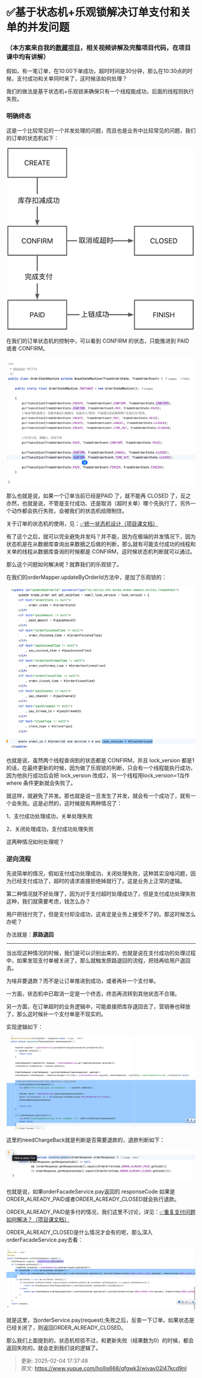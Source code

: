 # ✅基于状态机+乐观锁解决订单支付和关单的并发问题

### （本方案来自我的[数藏项目](https://www.yuque.com/hollis666/qfgwk3/dgolk0cckpb94sia)，相关视频讲解及完整项目代码，在项目课中均有讲解）


假如，有一笔订单，在10:00下单成功，超时时间是30分钟，那么在10:30点的时候，支付成功和关单同时来了，这时候该如何处理？



我们的做法是基于状态机+乐观锁来确保只有一个线程能成功，后面的线程则执行失败。

### 明确终态
这是一个比较常见的一个并发处理的问题，而且也是业务中比较常见的问题，我们的订单的状态机如下：

![1738661677586-04bf4b12-967a-4de4-b03f-bb84a9f8ab64.png](./img/wwJ2zhoFQvNypJkG/1738661677586-04bf4b12-967a-4de4-b03f-bb84a9f8ab64-968307.png)



在我们的订单状态机的控制中，可以看到 CONFIRM 的状态，只能推进到 PAID 或者 CONFIRM。

![1738661677603-f70a8333-eee4-49f9-91cb-e1346df46b7c.png](./img/wwJ2zhoFQvNypJkG/1738661677603-f70a8333-eee4-49f9-91cb-e1346df46b7c-143892.png)

那么也就是说，如果一个订单当前已经是PAID 了，就不能再 CLOSED 了，反之亦然，也就是说，不管是支付成功、还是取消（超时关单）哪个先执行了，另外一个动作都会执行失败，会被我们的状态机给限制住。



关于订单的状态机的使用，见：[✅统一状态机设计（项目课文档）](https://www.yuque.com/hollis666/qfgwk3/dgolk0cckpb94sia)



有了这个之后，就可以完全避免并发吗？并不能，因为在极端的并发情况下，因为状态机是在从数据库查询出来数据之后做的判断，那么就有可能支付成功的线程和关单的线程从数据库查询的时候都是 CONFIRM，这时候状态机判断就可以通过。



那么这个问题如何解决呢？就靠我们的乐观锁了。



在我们的orderMapper.updateByOrderId方法中，是加了乐观锁的：



![1738661677599-430bff75-70f4-4dfc-b4ac-344646e3a37e.png](./img/wwJ2zhoFQvNypJkG/1738661677599-430bff75-70f4-4dfc-b4ac-344646e3a37e-382895.png)

也就是说，虽然两个线程查询到的状态都是 CONFIRM，并且 lock_version 都是1的话，在最终更新的时候，因为做了乐观锁的判断，只会有一个线程能执行成功，因为他执行成功后会把 lock_version 改成2，另一个线程用lock_version=1当作 where 条件更新就会失败了。



就这样，就避免了并发。那也就是说一旦发生了并发，就会有一个成功了，就有一个会失败。这是必然的，这时候就有两种情况了：



1、支付成功处理成功，关单处理失败

2、关闭处理成功，支付成功处理失败



这两种情况如何处理呢？

### 逆向流程
先说简单的情况，假如支付成功处理成功，关闭处理失败，这种其实没啥问题，因为已经支付成功了，超时的请求直接拒绝掉就行了。这是业务上正常的逻辑。



第二种情况就不好处理了，因为对于支付超时处理成功了，但是支付成功处理失败这种，我们就需要考虑，钱怎么办？



用户把钱付完了，但是支付却没成功，这肯定是业务上接受不了的。那这时候怎么办呢？



办法就是：**原路退回**

****

当出现这种情况的时候，我们是可以识别出来的，也就是说在支付成功的处理过程中，如果发现支付单被关闭了，那么就触发原路退回的流程，把钱再给用户退回去。



为啥非要退款？而不是让订单推进到成功，或者再补一个支付单。



一方面，状态机中已取消一定是一个终态，终态再流转到其他状态不合理。



另一方面，在订单超时的业务逻辑中，可能直接把库存退回去了，营销券也释放了，那么这时候补一个支付单是不现实的。



实现逻辑如下：

![1738661677620-3019530a-82c9-4ddb-b378-ee5432cfe81b.png](./img/wwJ2zhoFQvNypJkG/1738661677620-3019530a-82c9-4ddb-b378-ee5432cfe81b-456421.png)

这里的needChargeBack就是判断是否需要退款的，退款判断如下：

![1738661677619-718eb9ed-cdab-42d8-83d1-1b2194a1c618.png](./img/wwJ2zhoFQvNypJkG/1738661677619-718eb9ed-cdab-42d8-83d1-1b2194a1c618-668429.png)

也就是说，如果orderFacadeService.pay返回的 responseCode 如果是ORDER_ALREADY_PAID或者ORDER_ALREADY_CLOSED就会执行退款。



ORDER_ALREADY_PAID是多付的情况，我们这里不讨论，详见：[✅重复支付问题如何解决？（项目课文档）](https://www.yuque.com/hollis666/qfgwk3/dgolk0cckpb94sia)



ORDER_ALREADY_CLOSED是什么情况才会有的呢，那么深入orderFacadeService.pay去看：



![1738661677991-ecc1f412-2c6a-4ef4-989b-e9e3080b39ba.png](./img/wwJ2zhoFQvNypJkG/1738661677991-ecc1f412-2c6a-4ef4-989b-e9e3080b39ba-718016.png)

就是这里，当orderService.pay(request);失败之后，反查一下订单，如果状态是已经关闭了，则返回ORDER_ALREADY_CLOSED。



那么我们上面提到的，状态机校验不过，和更新失败（结果数为0）的时候，都会返回失败的。就会走到我们说的逻辑了。



> 更新: 2025-02-04 17:37:48  
> 原文: <https://www.yuque.com/hollis666/qfgwk3/wivav02l47kcd9nl>